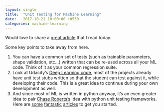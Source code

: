```yaml
---
layout: single
title:  "Unit Testing for Machine Learning"
date:   2017-10-21 10:00:00 +0530
categories: machine-learning
---
```


Would love to share a [great article](https://medium.com/@keeper6928/how-to-unit-test-machine-learning-code-57cf6fd81765) that I read today.

Some key points to take away from here.

1. You can have a common set of tests (such as trainable parameters, shape validation, etc…) written that can be re-used across all your ML code. Think of it as your common regression suite.
2. Look at Udacity’s [Deep Learning code](https://github.com/udacity/deep-learning), most of the projects already have unit test stubs written so that the student can test against it, while developing their code. This is a great idea to continue during your own development as well.
3. And since most of ML is written in python anyway, it’s an even greater idea to pair
[Chase Roberts’s](https://medium.com/u/9e396dff421b) idea with python unit testing frameworks. Here are [some](https://jeffknupp.com/blog/2013/12/09/improve-your-python-understanding-unit-testing/) [fantastic](http://docs.python-guide.org/en/latest/writing/tests/) [articles](https://cgoldberg.github.io/python-unittest-tutorial/) to get you started.
